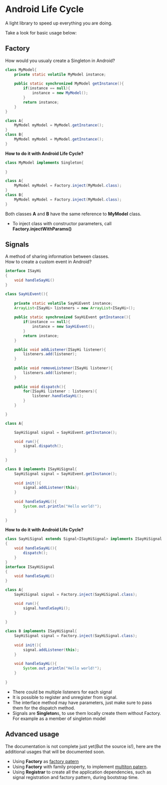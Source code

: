 Android Life Cycle
==========
A light library to speed up everything you are doing.

Take a look for basic usage below:

Factory
-------
How would you usualy create a Singleton in Android?

```Java
class MyModel{
    private static volatile MyModel instance;
    
    public static synchronized MyModel getInstance(){
        if(instance == null){
            instance = new MyModel(); 
        }
        return instance;
    }
}

class A{
    MyModel myModel = MyModel.getInstance();
}
class B{
    MyModel myModel = MyModel.getInstance();
}
```

**How to do it with Android Life Cycle?**

```Java
class MyModel implements Singleton{
    
}

class A{
    MyModel myModel = Factory.inject(MyModel.class);
}
class B{
    MyModel myModel = Factory.inject(MyModel.class);
}
```

Both classes **A** and **B** have the same reference to **MyModel** class.

 - To inject class with constructor parameters, call **Factory.injectWithParams()**

Signals
-------
A method of sharing information between classes.<br>
How to create a custom event in Android?

```Java
interface ISayHi
{
    void handleSayHi()
}

class SayHiEvent(){
    
    private static volatile SayHiEvent instance;
    ArrayList<ISayHi> listeners = new ArrayList<ISayHi>();
    
    public static synchronized SayHiEvent getInstance(){
        if(instance == null){
            instance = new SayHiEvent(); 
        }
        return instance;
    }

    public void addListener(ISayHi listener){
        listeners.add(listener);
    }
    
    public void removeListener(ISayHi listener){
        listeners.add(listener);
    }
    
    public void dispatch(){
        for(ISayHi listener : listeners){
            listener.handleSayHi();
        }
    }

}

class A{

    SayHiSignal signal = SayHiEvent.getInstance();

    void run(){
        signal.dispatch();
    }
    
}

class B implements ISayHiSignal{
    SayHiSignal signal = SayHiEvent.getInstance();
 
    void init(){
        signal.addListener(this);
    }
 
    void handleSayHi(){
        System.out.println("Hello world!");
    }
 
}
```

**How to do it with Android Life Cycle?**


```Java
class SayHiSignal extends Signal<ISayHiSignal> implements ISayHiSignal
{
    void handleSayHi(){
        dispatch();
    }
}
interface ISayHiSignal
{
    void handleSayHi()
}

class A{
    SayHiSignal signal = Factory.inject(SayHiSignal.class);

    void run(){
        signal.handleSayHi();
    }
    
}

class B implements ISayHiSignal{
    SayHiSignal signal = Factory.inject(SayHiSignal.class);
 
    void init(){
        signal.addListener(this);
    }
 
    void handleSayHi(){
        System.out.println("Hello world!");
    }
 
}
```

 - There could be multiple listeners for each signal
 - It is possible to register and unregister from signal.
 - The interface method may have parameters, just make sure to pass them for the dispatch method.
 - Signals are **Singleton**s, to use them locally create them without Factory. For example as a member of singleton model
 
Advanced usage
--------------
The documentation is not complete just yet(But the source is!), here are the additional usages that will be documented soon.

 - Using **Factory** as [factory patern](http://en.wikipedia.org/wiki/Factory_method_pattern)
 - Using **Factory** with family property, to implement [multiton patern](http://en.wikipedia.org/wiki/Multiton_pattern).
 - Using **Registrar** to create all the application dependencies, such as signal registration and factory pattern, during bootstrap time. 








